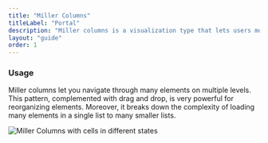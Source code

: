 ```yaml
---
title: "Miller Columns"
titleLabel: "Portal"
description: "Miller columns is a visualization type that lets users move faster through several depth levels at same time."
layout: "guide"
order: 1
---
```

### Usage

Miller columns let you navigate through many elements on multiple levels. This pattern, complemented with drag and drop, is very powerful for reorganizing elements. Moreover, it breaks down the complexity of loading many elements in a single list to many smaller lists.

![Miller Columns with cells in different states](../../../images/MillerColumns.jpg)
